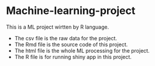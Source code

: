 # Machine-learning-project
This is a ML project wirtten by R language.
- The csv file is the raw data for the project.
- The Rmd file is the source code of this project.
- The html file is the whole ML processing for the project.
- The R file is for running shiny app in this project.
